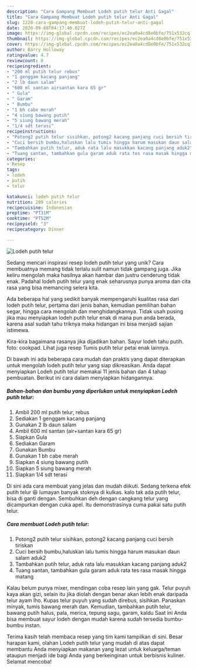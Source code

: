```yaml
---
description: "Cara Gampang Membuat Lodeh putih telur Anti Gagal"
title: "Cara Gampang Membuat Lodeh putih telur Anti Gagal"
slug: 1228-cara-gampang-membuat-lodeh-putih-telur-anti-gagal
date: 2020-09-08T04:17:40.027Z
image: https://img-global.cpcdn.com/recipes/ec2ea0a4cd8e0bfe/751x532cq70/lodeh-putih-telur-foto-resep-utama.jpg
thumbnail: https://img-global.cpcdn.com/recipes/ec2ea0a4cd8e0bfe/751x532cq70/lodeh-putih-telur-foto-resep-utama.jpg
cover: https://img-global.cpcdn.com/recipes/ec2ea0a4cd8e0bfe/751x532cq70/lodeh-putih-telur-foto-resep-utama.jpg
author: Barry Holloway
ratingvalue: 4.7
reviewcount: 8
recipeingredient:
- "200 ml putih telur rebus"
- "1 genggam kacang panjang"
- "2 lb daun salam"
- "600 ml santan airsantan kara 65 gr"
- " Gula"
- " Garam"
- " Bumbu"
- "1 bh cabe merah"
- "4 siung bawang putih"
- "5 siung bawang merah"
- "1/4 sdt terasi"
recipeinstructions:
- "Potong2 putih telur sisihkan, potong2 kacang panjang cuci bersih tiriskan"
- "Cuci bersih bumbu,haluskan lalu tumis hingga harum masukan daun salam aduk2"
- "Tambahkan putih telur, aduk rata lalu masukkan kacang panjang aduk2"
- "Tuang santan, tambahkan gula garam aduk rata tes rasa masak hingga matang"
categories:
- Resep
tags:
- lodeh
- putih
- telur

katakunci: lodeh putih telur 
nutrition: 289 calories
recipecuisine: Indonesian
preptime: "PT31M"
cooktime: "PT52M"
recipeyield: "3"
recipecategory: Dinner

---
```



![Lodeh putih telur](https://img-global.cpcdn.com/recipes/ec2ea0a4cd8e0bfe/751x532cq70/lodeh-putih-telur-foto-resep-utama.jpg)

Sedang mencari inspirasi resep lodeh putih telur yang unik? Cara membuatnya memang tidak terlalu sulit namun tidak gampang juga. Jika keliru mengolah maka hasilnya akan hambar dan justru cenderung tidak enak. Padahal lodeh putih telur yang enak seharusnya punya aroma dan cita rasa yang bisa memancing selera kita.

Ada beberapa hal yang sedikit banyak mempengaruhi kualitas rasa dari lodeh putih telur, pertama dari jenis bahan, kemudian pemilihan bahan segar, hingga cara mengolah dan menghidangkannya. Tidak usah pusing jika mau menyiapkan lodeh putih telur enak di mana pun anda berada, karena asal sudah tahu triknya maka hidangan ini bisa menjadi sajian istimewa.

Kira-kira bagaimana rasanya jika dijadikan bahan. Sayur lodeh tahu putih. foto: cookpad. Lihat juga resep Tumis putih telur petai enak lainnya.


Di bawah ini ada beberapa cara mudah dan praktis yang dapat diterapkan untuk mengolah lodeh putih telur yang siap dikreasikan. Anda dapat menyiapkan Lodeh putih telur memakai 11 jenis bahan dan 4 tahap pembuatan. Berikut ini cara dalam menyiapkan hidangannya.

<!--inarticleads1-->

##### Bahan-bahan dan bumbu yang diperlukan untuk menyiapkan Lodeh putih telur:

1. Ambil 200 ml putih telur, rebus
1. Sediakan 1 genggam kacang panjang
1. Gunakan 2 lb daun salam
1. Ambil 600 ml santan (air+santan kara 65 gr)
1. Siapkan  Gula
1. Sediakan  Garam
1. Gunakan  Bumbu
1. Gunakan 1 bh cabe merah
1. Siapkan 4 siung bawang putih
1. Siapkan 5 siung bawang merah
1. Siapkan 1/4 sdt terasi


Di sini ada cara membuat yang jelas dan mudah diikuti. Sedang terkena efek putih telur 😆 lumayan banyak stoknya di kulkas. kalo tak ada putih telur, bisa di ganti dengan. Sembuhkan deh dengan cangkang telur yang dicampurkan dengan cuka apel. Itu demonstrasinya cuma pakai satu putih telur. 

<!--inarticleads2-->

##### Cara membuat Lodeh putih telur:

1. Potong2 putih telur sisihkan, potong2 kacang panjang cuci bersih tiriskan
1. Cuci bersih bumbu,haluskan lalu tumis hingga harum masukan daun salam aduk2
1. Tambahkan putih telur, aduk rata lalu masukkan kacang panjang aduk2
1. Tuang santan, tambahkan gula garam aduk rata tes rasa masak hingga matang


Kalau belum punya mixer, mendingan coba resep lain yang gak. Telur puyuh kaya akan gizi, selain itu jika diolah dengan benar akan lebih enak daripada telur ayam lho. Kupas telur puyuh yang sudah direbus, sisihkan. Panaskan minyak, tumis bawang merah dan. Kemudian, tambahkan putih telur, bawang putih halus, pala, merica, tepung sagu, garam, kaldu Saat ini Anda bisa membuat sayur lodeh dengan mudah karena sudah tersedia bumbu-bumbu instan. 

Terima kasih telah membaca resep yang tim kami tampilkan di sini. Besar harapan kami, olahan Lodeh putih telur yang mudah di atas dapat membantu Anda menyiapkan makanan yang lezat untuk keluarga/teman ataupun menjadi ide bagi Anda yang berkeinginan untuk berbisnis kuliner. Selamat mencoba!
